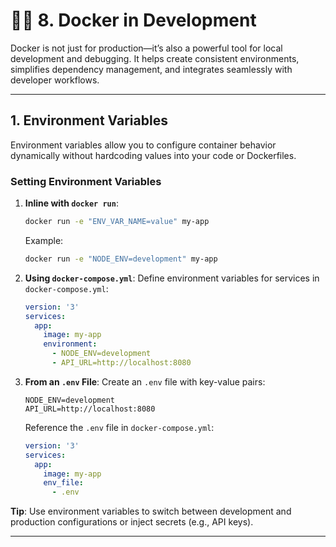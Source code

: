 ﻿# 🧑‍💻 **8. Docker in Development**

Docker is not just for production—it’s also a powerful tool for local development and debugging. It helps create consistent environments, simplifies dependency management, and integrates seamlessly with developer workflows.

---

## **1. Environment Variables**

Environment variables allow you to configure container behavior dynamically without hardcoding values into your code or Dockerfiles.

### **Setting Environment Variables**
1. **Inline with `docker run`**:
   ```bash
   docker run -e "ENV_VAR_NAME=value" my-app
   ```
   Example:
   ```bash
   docker run -e "NODE_ENV=development" my-app
   ```

2. **Using `docker-compose.yml`**:
   Define environment variables for services in `docker-compose.yml`:
   ```yaml
   version: '3'
   services:
     app:
       image: my-app
       environment:
         - NODE_ENV=development
         - API_URL=http://localhost:8080
   ```

3. **From an `.env` File**:
   Create an `.env` file with key-value pairs:
   ```plaintext
   NODE_ENV=development
   API_URL=http://localhost:8080
   ```

   Reference the `.env` file in `docker-compose.yml`:
   ```yaml
   version: '3'
   services:
     app:
       image: my-app
       env_file:
         - .env
   ```

**Tip**: Use environment variables to switch between development and production configurations or inject secrets (e.g., API keys).

---
